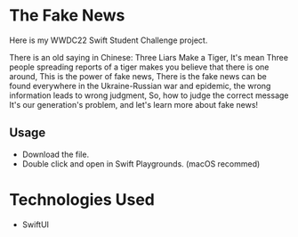 # The Fake News

Here is my WWDC22 Swift Student Challenge project.

There is an old saying in Chinese: Three Liars Make a Tiger, It's mean Three people spreading reports of a tiger makes you believe that there is one around, This is the power of fake news, There is the fake news can be found everywhere in the Ukraine-Russian war and epidemic, the wrong information leads to wrong judgment, So, how to judge the correct message It's our generation's problem, and let's learn more about fake news!

## Usage

* Download the file.
* Double click and open in Swift Playgrounds. (macOS recommed)

# Technologies Used

* SwiftUI
